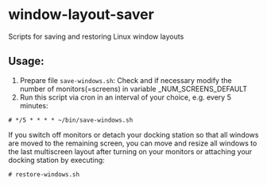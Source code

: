 # window-layout-saver
Scripts for saving and restoring Linux window layouts

## Usage:
1. Prepare file `save-windows.sh`: Check and if necessary modify the number of monitors(=screens)
in variable _NUM_SCREENS_DEFAULT
2. Run this script via cron in an interval of your choice, e.g. every 5 minutes:

`# */5 * * * * ~/bin/save-windows.sh`

If you switch off monitors or detach your docking station so that all windows are moved
to the remaining screen, you can move and resize all windows to the last multiscreen
layout after turning on your monitors or attaching your docking station by executing:

`# restore-windows.sh`
